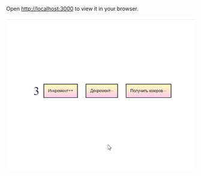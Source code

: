 Open [http://localhost:3000](http://localhost:3000) to view it in your browser.

![Image alt](https://github.com/TodaCosta/miniappReduxSaga/blob/master/screenSaga.jpg)
